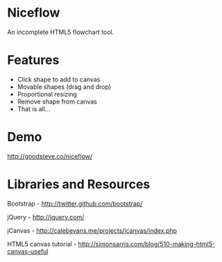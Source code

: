 Niceflow
========

An incomplete HTML5 flowchart tool.



Features
========

* Click shape to add to canvas
* Movable shapes (drag and drop)
* Proportional resizing
* Remove shape from canvas
* That is all...



Demo
====
http://goodsteve.co/niceflow/



Libraries and Resources
=======================

Bootstrap - http://twitter.github.com/bootstrap/

jQuery - http://jquery.com/

jCanvas - http://calebevans.me/projects/jcanvas/index.php

HTML5 canvas tutorial - http://simonsarris.com/blog/510-making-html5-canvas-useful


